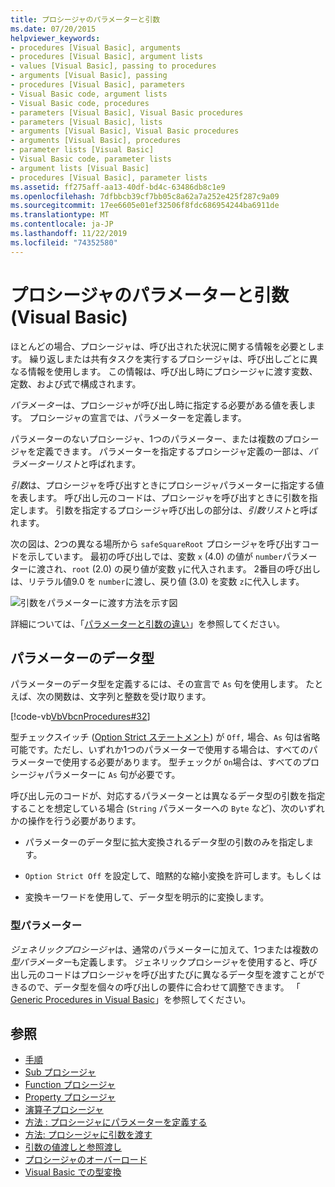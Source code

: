 ```yaml
---
title: プロシージャのパラメーターと引数
ms.date: 07/20/2015
helpviewer_keywords:
- procedures [Visual Basic], arguments
- procedures [Visual Basic], argument lists
- values [Visual Basic], passing to procedures
- arguments [Visual Basic], passing
- procedures [Visual Basic], parameters
- Visual Basic code, argument lists
- Visual Basic code, procedures
- parameters [Visual Basic], Visual Basic procedures
- parameters [Visual Basic], lists
- arguments [Visual Basic], Visual Basic procedures
- arguments [Visual Basic], procedures
- parameter lists [Visual Basic]
- Visual Basic code, parameter lists
- argument lists [Visual Basic]
- procedures [Visual Basic], parameter lists
ms.assetid: ff275aff-aa13-40df-bd4c-63486db8c1e9
ms.openlocfilehash: 7dfbbcb39cf7bb05c8a62a7a252e425f287c9a09
ms.sourcegitcommit: 17ee6605e01ef32506f8fdc686954244ba6911de
ms.translationtype: MT
ms.contentlocale: ja-JP
ms.lasthandoff: 11/22/2019
ms.locfileid: "74352580"
---
```

# <a name="procedure-parameters-and-arguments-visual-basic"></a>プロシージャのパラメーターと引数 (Visual Basic)
ほとんどの場合、プロシージャは、呼び出された状況に関する情報を必要とします。 繰り返しまたは共有タスクを実行するプロシージャは、呼び出しごとに異なる情報を使用します。 この情報は、呼び出し時にプロシージャに渡す変数、定数、および式で構成されます。  
  
 *パラメーター*は、プロシージャが呼び出し時に指定する必要がある値を表します。 プロシージャの宣言では、パラメーターを定義します。  
  
 パラメーターのないプロシージャ、1つのパラメーター、または複数のプロシージャを定義できます。 パラメーターを指定するプロシージャ定義の一部は、*パラメーターリスト*と呼ばれます。  
  
 *引数*は、プロシージャを呼び出すときにプロシージャパラメーターに指定する値を表します。 呼び出し元のコードは、プロシージャを呼び出すときに引数を指定します。 引数を指定するプロシージャ呼び出しの部分は、*引数リスト*と呼ばれます。  
  
 次の図は、2つの異なる場所から `safeSquareRoot` プロシージャを呼び出すコードを示しています。 最初の呼び出しでは、変数 `x` (4.0) の値が `number`パラメーターに渡され、`root` (2.0) の戻り値が変数 `y`に代入されます。 2番目の呼び出しは、リテラル値9.0 を `number`に渡し、戻り値 (3.0) を変数 `z`に代入します。  
  
 ![引数をパラメーターに渡す方法を示す図](./media/procedure-parameters-and-arguments/pass-argument-parameter.gif)  
  
 詳細については、「[パラメーターと引数の違い](./differences-between-parameters-and-arguments.md)」を参照してください。  
  
## <a name="parameter-data-type"></a>パラメーターのデータ型  
 パラメーターのデータ型を定義するには、その宣言で `As` 句を使用します。 たとえば、次の関数は、文字列と整数を受け取ります。  
  
 [!code-vb[VbVbcnProcedures#32](~/samples/snippets/visualbasic/VS_Snippets_VBCSharp/VbVbcnProcedures/VB/Class1.vb#32)]  
  
 型チェックスイッチ ([Option Strict ステートメント](../../../../visual-basic/language-reference/statements/option-strict-statement.md)) が `Off,` 場合、`As` 句は省略可能です。ただし、いずれか1つのパラメーターで使用する場合は、すべてのパラメーターで使用する必要があります。 型チェックが `On`場合は、すべてのプロシージャパラメーターに `As` 句が必要です。  
  
 呼び出し元のコードが、対応するパラメーターとは異なるデータ型の引数を指定することを想定している場合 (`String` パラメーターへの `Byte` など)、次のいずれかの操作を行う必要があります。  
  
- パラメーターのデータ型に拡大変換されるデータ型の引数のみを指定します。  
  
- `Option Strict Off` を設定して、暗黙的な縮小変換を許可します。もしくは  
  
- 変換キーワードを使用して、データ型を明示的に変換します。  
  
### <a name="type-parameters"></a>型パラメーター  
 *ジェネリックプロシージャ*は、通常のパラメーターに加えて、1つまたは複数の*型パラメーター*も定義します。 ジェネリックプロシージャを使用すると、呼び出し元のコードはプロシージャを呼び出すたびに異なるデータ型を渡すことができるので、データ型を個々の呼び出しの要件に合わせて調整できます。 「 [Generic Procedures in Visual Basic](../../../../visual-basic/programming-guide/language-features/data-types/generic-procedures.md)」を参照してください。  
  
## <a name="see-also"></a>参照

- [手順](./index.md)
- [Sub プロシージャ](./sub-procedures.md)
- [Function プロシージャ](./function-procedures.md)
- [Property プロシージャ](./property-procedures.md)
- [演算子プロシージャ](./operator-procedures.md)
- [方法 : プロシージャにパラメーターを定義する](./how-to-define-a-parameter-for-a-procedure.md)
- [方法: プロシージャに引数を渡す](./how-to-pass-arguments-to-a-procedure.md)
- [引数の値渡しと参照渡し](./passing-arguments-by-value-and-by-reference.md)
- [プロシージャのオーバーロード](./procedure-overloading.md)
- [Visual Basic での型変換](../../../../visual-basic/programming-guide/language-features/data-types/type-conversions.md)
